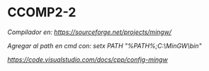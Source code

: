 # CCOMP2-2
*Compilador en: https://sourceforge.net/projects/mingw/*

*Agregar al path en cmd con: setx PATH "%PATH%;C:\MinGW\bin"*

*https://code.visualstudio.com/docs/cpp/config-mingw*
